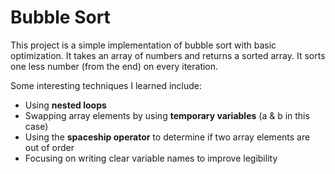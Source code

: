 # Bubble Sort

This project is a simple implementation of bubble sort with basic optimization. It takes an array of numbers and returns a sorted array. It sorts one less number (from the end) on every iteration.

Some interesting techniques I learned include:
* Using **nested loops**
* Swapping array elements by using **temporary variables** (a & b in this case)
* Using the **spaceship operator** to determine if two array elements are out of order
* Focusing on writing clear variable names to improve legibility
